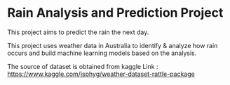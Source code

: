 # Rain Analysis and Prediction Project
This project aims to predict the rain the next day. 

This project uses weather data in Australia to identify &amp; analyze how rain occurs and build machine learning models based on the analysis.

The source of dataset is obtained from kaggle 
Link : https://www.kaggle.com/jsphyg/weather-dataset-rattle-package
